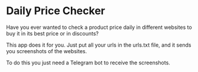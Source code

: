 # Daily Price Checker

Have you ever wanted to check a product price daily in different websites to buy it in its best price or in discounts?

This app does it for you. Just put all your urls in the urls.txt file, and it sends you screenshots of the websites.

To do this you just need a Telegram bot to receive the screenshots.